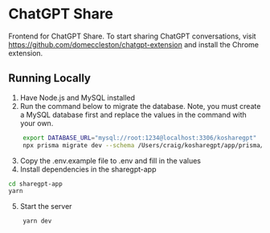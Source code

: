# ChatGPT Share

Frontend for ChatGPT Share. To start sharing ChatGPT conversations, visit https://github.com/domeccleston/chatgpt-extension and install the Chrome extension.

## Running Locally

1. Have Node.js and MySQL installed
2. Run the command below to migrate the database. Note, you must create a MySQL database first and replace the values in the command with your own.

```bash
    export DATABASE_URL="mysql://root:1234@localhost:3306/kosharegpt"
    npx prisma migrate dev --schema /Users/craig/kosharegpt/app/prisma/schema.prisma
```

3. Copy the .env.example file to .env and fill in the values
4. Install dependencies in the sharegpt-app

```bash
cd sharegpt-app
yarn
```

5. Start the server

```bash
    yarn dev
```
